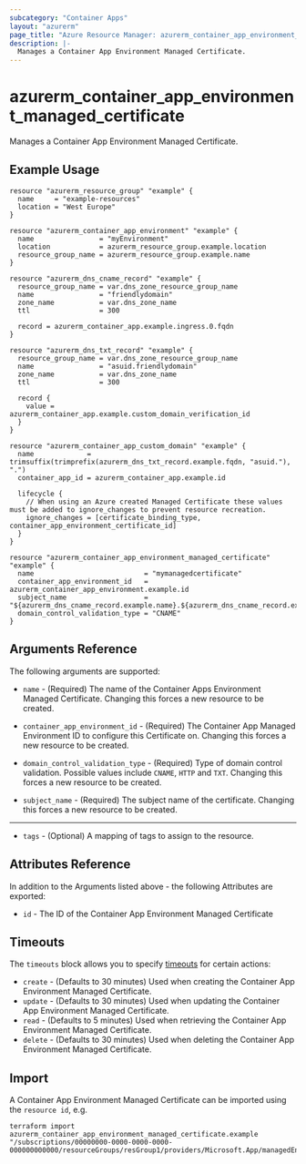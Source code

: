 ```yaml
---
subcategory: "Container Apps"
layout: "azurerm"
page_title: "Azure Resource Manager: azurerm_container_app_environment_managed_certificate"
description: |-
  Manages a Container App Environment Managed Certificate.
---
```


# azurerm_container_app_environment_managed_certificate

Manages a Container App Environment Managed Certificate.

## Example Usage

```hcl
resource "azurerm_resource_group" "example" {
  name     = "example-resources"
  location = "West Europe"
}

resource "azurerm_container_app_environment" "example" {
  name                = "myEnvironment"
  location            = azurerm_resource_group.example.location
  resource_group_name = azurerm_resource_group.example.name
}

resource "azurerm_dns_cname_record" "example" {
  resource_group_name = var.dns_zone_resource_group_name
  name                = "friendlydomain"
  zone_name           = var.dns_zone_name
  ttl                 = 300

  record = azurerm_container_app.example.ingress.0.fqdn
}

resource "azurerm_dns_txt_record" "example" {
  resource_group_name = var.dns_zone_resource_group_name
  name                = "asuid.friendlydomain"
  zone_name           = var.dns_zone_name
  ttl                 = 300

  record {
    value = azurerm_container_app.example.custom_domain_verification_id
  }
}

resource "azurerm_container_app_custom_domain" "example" {
  name             = trimsuffix(trimprefix(azurerm_dns_txt_record.example.fqdn, "asuid."), ".")
  container_app_id = azurerm_container_app.example.id

  lifecycle {
    // When using an Azure created Managed Certificate these values must be added to ignore_changes to prevent resource recreation.
    ignore_changes = [certificate_binding_type, container_app_environment_certificate_id]
  }
}

resource "azurerm_container_app_environment_managed_certificate" "example" {
  name                           = "mymanagedcertificate"
  container_app_environment_id   = azurerm_container_app_environment.example.id
  subject_name                   = "${azurerm_dns_cname_record.example.name}.${azurerm_dns_cname_record.example.zone_name}"
  domain_control_validation_type = "CNAME"
}
```

## Arguments Reference

The following arguments are supported:

* `name` - (Required) The name of the Container Apps Environment Managed Certificate. Changing this forces a new resource to be created.

* `container_app_environment_id` - (Required) The Container App Managed Environment ID to configure this Certificate on. Changing this forces a new resource to be created.

* `domain_control_validation_type` - (Required) Type of domain control validation. Possible values include `CNAME`, `HTTP` and `TXT`. Changing this forces a new resource to be created.

* `subject_name` - (Required) The subject name of the certificate. Changing this forces a new resource to be created.

---

* `tags` - (Optional) A mapping of tags to assign to the resource.

## Attributes Reference

In addition to the Arguments listed above - the following Attributes are exported:

* `id` - The ID of the Container App Environment Managed Certificate

## Timeouts

The `timeouts` block allows you to specify [timeouts](https://www.terraform.io/docs/configuration/resources.html#timeouts) for certain actions:

* `create` - (Defaults to 30 minutes) Used when creating the Container App Environment Managed Certificate.
* `update` - (Defaults to 30 minutes) Used when updating the Container App Environment Managed Certificate.
* `read` - (Defaults to 5 minutes) Used when retrieving the Container App Environment Managed Certificate.
* `delete` - (Defaults to 30 minutes) Used when deleting the Container App Environment Managed Certificate.

## Import

A Container App Environment Managed Certificate can be imported using the `resource id`, e.g.

```shell
terraform import azurerm_container_app_environment_managed_certificate.example "/subscriptions/00000000-0000-0000-0000-000000000000/resourceGroups/resGroup1/providers/Microsoft.App/managedEnvironments/myenv/managedCertificates/mycertificate"
```
